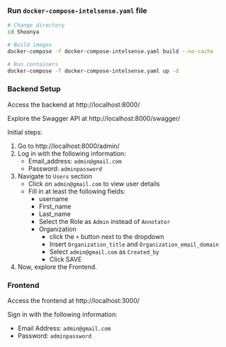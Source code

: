 ### Run `docker-compose-intelsense.yaml` file

```sh
# Change directory
cd Shoonya

# Build images
docker-compose -f docker-compose-intelsense.yaml build --no-cache

# Run containers
docker-compose -f docker-compose-intelsense.yaml up -d
```


### Backend Setup
Access the backend at http://localhost:8000/

Explore the Swagger API at http://localhost:8000/swagger/

Initial steps:

1. Go to http://localhost:8000/admin/
2. Log in with the following information:
    - Email_address: `admin@gmail.com`
    - Password: `adminpassword`
3. Navigate to `Users` section
   - Click on `admin@gmail.com` to view user details
   - Fill in at least the following fields:
        - username
        - First_name
        - Last_name
        - Select the Role as `Admin` instead of `Annotator`
        - Organization 
            - click the `+` button next to the dropdown
            - Insert `Organization_title` and `Organization_email_domain`
            - Select `admin@gmail.com` as `Created_by` 
            - Click SAVE
4. Now, explore the Frontend.

### Frontend
Access the frontend at http://localhost:3000/

Sign in with the following information:
   - Email Address: `admin@gmail.com`
   - Password: `adminpassword`


